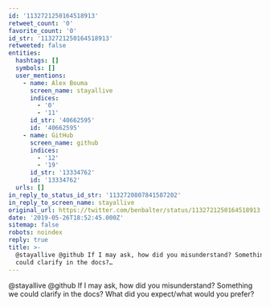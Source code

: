 ```yaml
---
id: '1132721250164518913'
retweet_count: '0'
favorite_count: '0'
id_str: '1132721250164518913'
retweeted: false
entities:
  hashtags: []
  symbols: []
  user_mentions:
    - name: Alex Bouma
      screen_name: stayallive
      indices:
        - '0'
        - '11'
      id_str: '40662595'
      id: '40662595'
    - name: GitHub
      screen_name: github
      indices:
        - '12'
        - '19'
      id_str: '13334762'
      id: '13334762'
  urls: []
in_reply_to_status_id_str: '1132720807841587202'
in_reply_to_screen_name: stayallive
original_url: https://twitter.com/benbalter/status/1132721250164518913
date: '2019-05-26T18:52:45.000Z'
sitemap: false
robots: noindex
reply: true
title: >-
  @stayallive @github If I may ask, how did you misunderstand? Something we
  could clarify in the docs?…
---
```


@stayallive @github If I may ask, how did you misunderstand? Something we could clarify in the docs? What did you expect/what would you prefer?